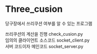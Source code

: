 # Three_cusion
당구장에서 쓰리쿠션 여부를 알 수 있는 프로그램

쓰리쿠션의 계산을 진행
  check_cusion.py      
임의의 클라이언트 소스코드
  socket_client.py      
서버 코드이자 메인코드
  socket_server.py  
